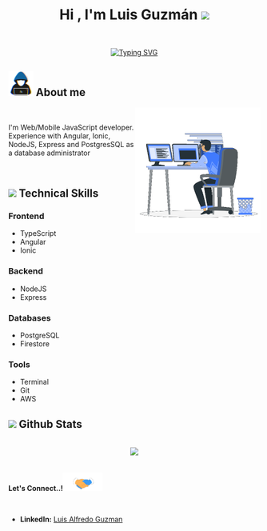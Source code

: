 
<h1 align="center">
  <b>Hi , I'm Luis Guzmán </b>
  <img src="https://media.giphy.com/media/hvRJCLFzcasrR4ia7z/giphy.gif" width="35">
</h1>

<br>

<p align="center">
  <a href="https://git.io/typing-svg"><img src="https://readme-typing-svg.herokuapp.com?font=Fira+Code&pause=1000&center=true&vCenter=true&random=false&width=435&lines=Self-taught+Software+Developer;Background+as+a+Civil+Engineer;Active+Learner%2FResearcher" alt="Typing SVG" /></a>
</p>
	
## <picture><img src = "https://github.com/0xAbdulKhalid/0xAbdulKhalid/raw/main/assets/mdImages/about_me.gif" width = 50px></picture> **About me**

<picture> <img align="right" src="https://github.com/0xAbdulKhalid/0xAbdulKhalid/raw/main/assets/mdImages/Right_Side.gif" width = 250px></picture>

<br>

I'm Web/Mobile JavaScript developer. Experience with Angular, Ionic, NodeJS, Express and PostgresSQL as a database administrator

<br>

## <img src="https://media2.giphy.com/media/QssGEmpkyEOhBCb7e1/giphy.gif?cid=ecf05e47a0n3gi1bfqntqmob8g9aid1oyj2wr3ds3mg700bl&rid=giphy.gif" width ="25"><b> Technical Skills</b>

<p align="center">

<h3>Frontend</h3>
  
* TypeScript
* Angular
* Ionic

<h3>Backend</h3>
  
* NodeJS
* Express

<h3>Databases</h3>

* PostgreSQL
* Firestore

<h3>Tools</h3>

* Terminal
* Git
* AWS
  
</p>

## <img src="https://media.giphy.com/media/iY8CRBdQXODJSCERIr/giphy.gif" width="35"><b> Github Stats </b>
<br>

<div align="center">
  <a href="https://github.com/luisguzmanM/">
    <img src="http://github-profile-summary-cards.vercel.app/api/cards/profile-details?username=luisguzmanM&theme=github_dark"/>
  </a>
</div>

<br>

<b>Let's Connect..!</b><img src="https://github.com/0xAbdulKhalid/0xAbdulKhalid/raw/main/assets/mdImages/handshake.gif" width ="80">

<br>

<div>
  <ul>
    <li>
      <b>LinkedIn:</b> 
      <a href="https://www.linkedin.com/in/luisalfredoguzman/" target="_blank">Luis Alfredo Guzman</a>
    </li>
  </ul>
</div>
